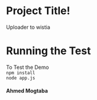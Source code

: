 # Project Title! 

 Uploader to wistia

# Running the Test 
To Test the Demo <br />
    `npm install` <br />
    `node app.js`

#### Ahmed Mogtaba